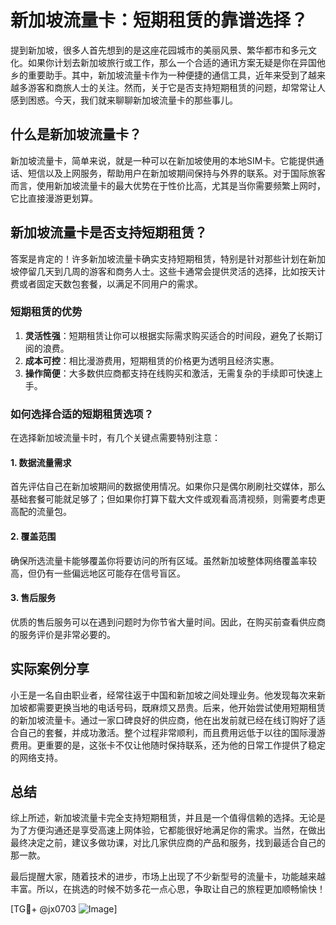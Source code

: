 # 新加坡流量卡：短期租赁的靠谱选择？

提到新加坡，很多人首先想到的是这座花园城市的美丽风景、繁华都市和多元文化。如果你计划去新加坡旅行或工作，那么一个合适的通讯方案无疑是你在异国他乡的重要助手。其中，新加坡流量卡作为一种便捷的通信工具，近年来受到了越来越多游客和商旅人士的关注。然而，关于它是否支持短期租赁的问题，却常常让人感到困惑。今天，我们就来聊聊新加坡流量卡的那些事儿。

## 什么是新加坡流量卡？

新加坡流量卡，简单来说，就是一种可以在新加坡使用的本地SIM卡。它能提供通话、短信以及上网服务，帮助用户在新加坡期间保持与外界的联系。对于国际旅客而言，使用新加坡流量卡的最大优势在于性价比高，尤其是当你需要频繁上网时，它比直接漫游更划算。

## 新加坡流量卡是否支持短期租赁？

答案是肯定的！许多新加坡流量卡确实支持短期租赁，特别是针对那些计划在新加坡停留几天到几周的游客和商务人士。这些卡通常会提供灵活的选择，比如按天计费或者固定天数包套餐，以满足不同用户的需求。

### 短期租赁的优势

1. **灵活性强**：短期租赁让你可以根据实际需求购买适合的时间段，避免了长期订阅的浪费。
2. **成本可控**：相比漫游费用，短期租赁的价格更为透明且经济实惠。
3. **操作简便**：大多数供应商都支持在线购买和激活，无需复杂的手续即可快速上手。

### 如何选择合适的短期租赁选项？

在选择新加坡流量卡时，有几个关键点需要特别注意：

#### 1. 数据流量需求
首先评估自己在新加坡期间的数据使用情况。如果你只是偶尔刷刷社交媒体，那么基础套餐可能就足够了；但如果你打算下载大文件或观看高清视频，则需要考虑更高配的流量包。

#### 2. 覆盖范围
确保所选流量卡能够覆盖你将要访问的所有区域。虽然新加坡整体网络覆盖率较高，但仍有一些偏远地区可能存在信号盲区。

#### 3. 售后服务
优质的售后服务可以在遇到问题时为你节省大量时间。因此，在购买前查看供应商的服务评价是非常必要的。

## 实际案例分享

小王是一名自由职业者，经常往返于中国和新加坡之间处理业务。他发现每次来新加坡都需要更换当地的电话号码，既麻烦又昂贵。后来，他开始尝试使用短期租赁的新加坡流量卡。通过一家口碑良好的供应商，他在出发前就已经在线订购好了适合自己的套餐，并成功激活。整个过程非常顺利，而且费用远低于以往的国际漫游费用。更重要的是，这张卡不仅让他随时保持联系，还为他的日常工作提供了稳定的网络支持。

## 总结

综上所述，新加坡流量卡完全支持短期租赁，并且是一个值得信赖的选择。无论是为了方便沟通还是享受高速上网体验，它都能很好地满足你的需求。当然，在做出最终决定之前，建议多做功课，对比几家供应商的产品和服务，找到最适合自己的那一款。

最后提醒大家，随着技术的进步，市场上出现了不少新型号的流量卡，功能越来越丰富。所以，在挑选的时候不妨多花一点心思，争取让自己的旅程更加顺畅愉快！

[TG💪+ @jx0703 ![Image](https://github.com/user-attachments/assets/dbca1d08-cadb-493c-b0ec-ad6f7a83f270)]